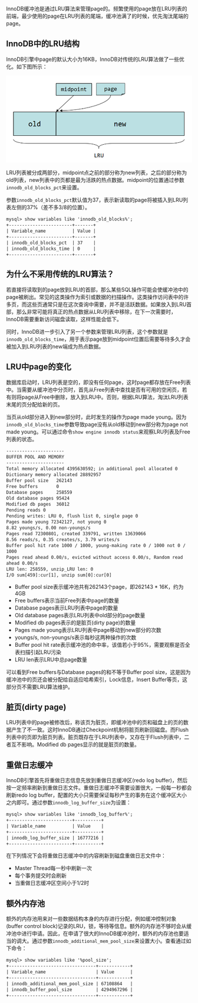 <!--
author: jockchou
date: 2015-07-23
title: InnoDB内存管理
tags: InnoDB,MySQL,内存管理
category: MySQL数据库
status: publish
summary: InnoDB缓冲池是通过LRU算法来管理page的。频繁使用的page放在LRU列表的前端，最少使用的page在LRU列表的尾端，缓冲池满了的时候，优先淘汰尾端的page。
-->

InnoDB缓冲池是通过LRU算法来管理page的。频繁使用的page放在LRU列表的前端，最少使用的page在LRU列表的尾端，缓冲池满了的时候，优先淘汰尾端的page。

## InnoDB中的LRU结构 ##

InnoDB引擎中page的默认大小为16KB，InnoDB对传统的LRU算法做了一些优化。如下图所示：

![innod-LRU](../img/innodb-3.png)

LRU列表被分成两部分，midpoint点之前的部分称为new列表，之后的部分称为old列表，new列表中的页都是最为活跌的热点数据。midpoint的位置通过参数`innodb_old_blocks_pct`来设置。

参数`innodb_old_blocks_pct`默认值为37，表示新读取的page将被插入到LRU列表左侧的37%（差不多3/8的位置）。
```
mysql> show variables like 'innodb_old_blocks%';
+------------------------+-------+
| Variable_name          | Value |
+------------------------+-------+
| innodb_old_blocks_pct  | 37    |
| innodb_old_blocks_time | 0     |
+------------------------+-------+
```

## 为什么不采用传统的LRU算法？ ##

若直接将读取到的page放到LRU的首部，那么某些SQL操作可能会使缓冲池中的page被刷出。常见的这类操作为索引或数据的扫描操作。这类操作访问表中的许多页，而这些页通常只是在这次查询中需要，并不是活跃数据。如果放入到LRU首部，那么非常可能将真正的热点数据从LRU列表中移除，在下一次需要时，InnoDB需要重新访问磁盘读取，这样性能会低下。

同时，InnoDB进一步引入了另一个参数来管理LRU列表，这个参数就是`innodb_old_blocks_time`，用于表示page放到midpoint位置后需要等待多久才会被加入到LRU列表的new端成为热点数据。

## LRU中page的变化 ##

数据库启动时，LRU列表是空的，即没有任何page，这时page都存放在Free列表中。当需要从缓冲池中分页时，首先从Free列表中查找是否有可用的空闲页，若有则将page从Free中删除，放入到LRU中。否则，根据LRU算法，淘汰LRU列表末尾的页分配给新的页。

当页从old部分进入到new部分时，此时发生的操作为page made young。因为`innodb_old_blocks_time`参数导致page没有从old移动到new部分称为page not made young。可以通过命令`show engine innodb status`来观察LRU列表及Free列表的状态。

```
----------------------
BUFFER POOL AND MEMORY
----------------------
Total memory allocated 4395630592; in additional pool allocated 0
Dictionary memory allocated 28892957
Buffer pool size   262143
Free buffers       0
Database pages     258559
Old database pages 95424
Modified db pages  36012
Pending reads 0
Pending writes: LRU 0, flush list 0, single page 0
Pages made young 72342127, not young 0
8.82 youngs/s, 0.00 non-youngs/s
Pages read 72300801, created 339791, written 13639066
8.56 reads/s, 0.35 creates/s, 3.79 writes/s
Buffer pool hit rate 1000 / 1000, young-making rate 0 / 1000 not 0 / 1000
Pages read ahead 0.00/s, evicted without access 0.00/s, Random read ahead 0.00/s
LRU len: 258559, unzip_LRU len: 0
I/O sum[459]:cur[1], unzip sum[0]:cur[0]
```

- Buffer pool size表示缓冲池共有262143个page，即262143 * 16K，约为4GB
- Free buffers表示当前Free列表中page的数量
- Database pages表示LRU列表中page的数量
- Old database pages表示LRU列表中old部分的page数量
- Modified db pages表示的是脏页(dirty page)的数量
- Pages made young表示LRU列表中page移动到new部分的次数
- youngs/s, non-youngs/s表示每秒这两种操作的次数
- Buffer pool hit rate表示缓冲池的命中率，该值若小于95%，需要观察是否全表扫描引起LRU污染
- LRU len表示LRU中总page数量

可以看到Free buffers与Database pages的和不等于Buffer pool size，这是因为缓冲池中的页还会被分配给自适应哈希索引，Lock信息，Insert Buffer等页，这部分页不需要LRU算法维护。

## 脏页(dirty page) ##

LRU列表中的page被修改后，称该页为脏页，即缓冲池中的页和磁盘上的页的数据产生了不一致。这时InnoDB通过Checkpoint机制将脏页刷新回磁盘。而Flush列表中的页即为脏页列表。脏页既存在于LRU列表中，又存在于Flush列表中，二者互不影响。Modified db pages显示的就是脏页的数量。


## 重做日志缓冲 ##

InnoDB引擎首先将重做日志信息先放到重做日志缓冲区(redo log buffer)，然后按一定频率刷新到重做日志文件。重做日志缓冲不需要设置很大，一般每一秒都会刷新redo log buffer，配置的大小只需要保证每秒产生的事务在这个缓冲区大小之内即可。通过参数`innodb_log_buffer_size`为设置：

```
mysql> show variables like 'innodb_log_buffer%';
+------------------------+----------+
| Variable_name          | Value    |
+------------------------+----------+
| innodb_log_buffer_size | 16777216 |
+------------------------+----------+
```

在下列情况下会将重做日志缓冲中的内容刷新到磁盘重做日志文件中：

- Master Thread每一秒中刷新一次
- 每个事务提交时会刷新
- 当重做日志缓冲区空间小于1/2时

## 额外内存池 ##


额外的内存池用来对一些数据结构本身的内存进行分配，例如缓冲控制对象(buffer control block)记录的LRU，锁，等待等信息。额外的内存池不够时会从缓冲池中进行申请。因此，在申请了很大的InnoDB缓冲池时，额外的内存池也要适当的调大。通过参数`innodb_additional_mem_pool_size`来设置大小。查看通过如下命令：

```
mysql> show variables like '%pool_size';
+---------------------------------+------------+
| Variable_name                   | Value      |
+---------------------------------+------------+
| innodb_additional_mem_pool_size | 67108864   |
| innodb_buffer_pool_size         | 4294967296 |
+---------------------------------+------------+
```




